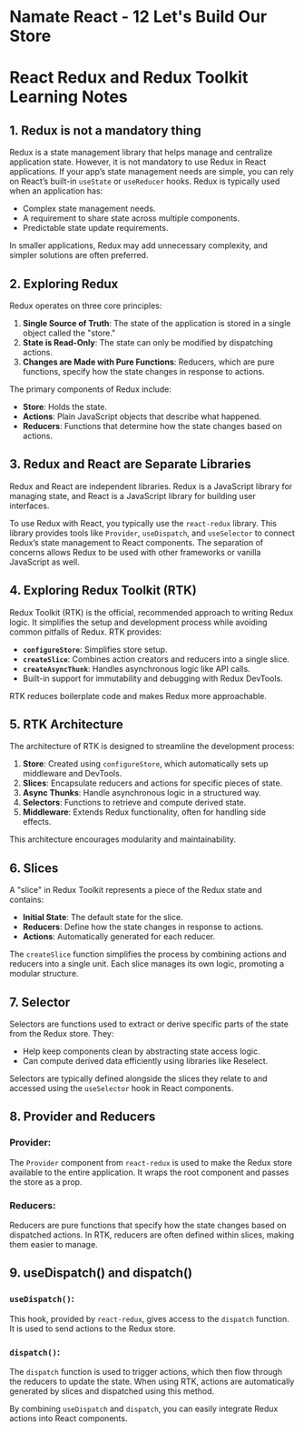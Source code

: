 # Namate React - 12 Let's Build Our Store
# React Redux and Redux Toolkit Learning Notes

## 1. Redux is not a mandatory thing
Redux is a state management library that helps manage and centralize application state. However, it is not mandatory to use Redux in React applications. If your app’s state management needs are simple, you can rely on React’s built-in `useState` or `useReducer` hooks. Redux is typically used when an application has:
- Complex state management needs.
- A requirement to share state across multiple components.
- Predictable state update requirements.

In smaller applications, Redux may add unnecessary complexity, and simpler solutions are often preferred.

## 2. Exploring Redux
Redux operates on three core principles:
1. **Single Source of Truth**: The state of the application is stored in a single object called the "store."
2. **State is Read-Only**: The state can only be modified by dispatching actions.
3. **Changes are Made with Pure Functions**: Reducers, which are pure functions, specify how the state changes in response to actions.

The primary components of Redux include:
- **Store**: Holds the state.
- **Actions**: Plain JavaScript objects that describe what happened.
- **Reducers**: Functions that determine how the state changes based on actions.

## 3. Redux and React are Separate Libraries
Redux and React are independent libraries. Redux is a JavaScript library for managing state, and React is a JavaScript library for building user interfaces. 

To use Redux with React, you typically use the `react-redux` library. This library provides tools like `Provider`, `useDispatch`, and `useSelector` to connect Redux’s state management to React components. The separation of concerns allows Redux to be used with other frameworks or vanilla JavaScript as well.

## 4. Exploring Redux Toolkit (RTK)
Redux Toolkit (RTK) is the official, recommended approach to writing Redux logic. It simplifies the setup and development process while avoiding common pitfalls of Redux. RTK provides:
- **`configureStore`**: Simplifies store setup.
- **`createSlice`**: Combines action creators and reducers into a single slice.
- **`createAsyncThunk`**: Handles asynchronous logic like API calls.
- Built-in support for immutability and debugging with Redux DevTools.

RTK reduces boilerplate code and makes Redux more approachable.

## 5. RTK Architecture
The architecture of RTK is designed to streamline the development process:
1. **Store**: Created using `configureStore`, which automatically sets up middleware and DevTools.
2. **Slices**: Encapsulate reducers and actions for specific pieces of state.
3. **Async Thunks**: Handle asynchronous logic in a structured way.
4. **Selectors**: Functions to retrieve and compute derived state.
5. **Middleware**: Extends Redux functionality, often for handling side effects.

This architecture encourages modularity and maintainability.

## 6. Slices
A "slice" in Redux Toolkit represents a piece of the Redux state and contains:
- **Initial State**: The default state for the slice.
- **Reducers**: Define how the state changes in response to actions.
- **Actions**: Automatically generated for each reducer.

The `createSlice` function simplifies the process by combining actions and reducers into a single unit. Each slice manages its own logic, promoting a modular structure.

## 7. Selector
Selectors are functions used to extract or derive specific parts of the state from the Redux store. They:
- Help keep components clean by abstracting state access logic.
- Can compute derived data efficiently using libraries like Reselect.

Selectors are typically defined alongside the slices they relate to and accessed using the `useSelector` hook in React components.

## 8. Provider and Reducers
### Provider:
The `Provider` component from `react-redux` is used to make the Redux store available to the entire application. It wraps the root component and passes the store as a prop.

### Reducers:
Reducers are pure functions that specify how the state changes based on dispatched actions. In RTK, reducers are often defined within slices, making them easier to manage.

## 9. useDispatch() and dispatch()
### `useDispatch()`:
This hook, provided by `react-redux`, gives access to the `dispatch` function. It is used to send actions to the Redux store.

### `dispatch()`:
The `dispatch` function is used to trigger actions, which then flow through the reducers to update the state. When using RTK, actions are automatically generated by slices and dispatched using this method.

By combining `useDispatch` and `dispatch`, you can easily integrate Redux actions into React components.

